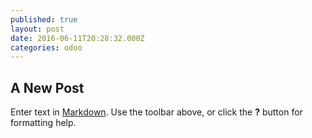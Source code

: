 ```yaml
---
published: true
layout: post
date: 2016-06-11T20:28:32.000Z
categories: odoo
---
```

## A New Post

Enter text in [Markdown](http://daringfireball.net/projects/markdown/). Use the toolbar above, or click the **?** button for formatting help.
